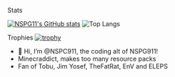 Stats

[![NSPG11's GitHub stats](https://github-readme-stats.vercel.app/api?username=NSPC911&show_icons=true&theme=github_dark)](https://github.com/NSPC911) ![Top Langs](https://github-readme-stats.vercel.app/api/top-langs/?username=NSPC911&hide_progress=true&theme=github_dark)

Trophies
[![trophy](https://github-profile-trophy.vercel.app/?username=NSPG911)](https://github.com/ryo-ma/github-profile-trophy)
- 👋 Hi, I’m @NSPC911, the coding alt of NSPG911!
- Minecraddict, makes too many resource packs
- Fan of Tobu, Jim Yosef, TheFatRat, EnV and ELEPS
